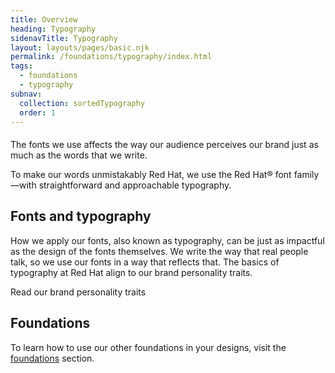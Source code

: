 ```yaml
---
title: Overview
heading: Typography
sidenavTitle: Typography
layout: layouts/pages/basic.njk
permalink: /foundations/typography/index.html
tags:
  - foundations
  - typography
subnav:
  collection: sortedTypography
  order: 1
---
```


<link rel="stylesheet"
      href="/assets/packages/@rhds/elements/elements/rh-table/rh-table-lightdom.css"
      data-helmet>

<script type="module" data-helmet>
  import '@rhds/elements/rh-table/rh-table.js';
</script>

<style data-helmet>
  .large-red-text {
    grid-area: h;
    font-size: var(--rh-font-size-heading-2xl);
    font-weight: var(--rh-font-weight-heading-regular);
    font-family: var(--rh-font-family-heading);
    line-height: var(--rh-line-height-heading);
    color: var(--rh-color-brand-red);
    margin-block-end: var(--rh-space-xl);
  }
</style>

<h2 class="large-red-text">The fonts we use affects the way our audience perceives our brand just as much as the words that we write.</h2>

To make our words unmistakably Red Hat, we use the Red Hat® font family—with straightforward and approachable typography.

## Fonts and typography

How we apply our fonts, also known as typography, can be just as impactful as the design of the fonts themselves. We write the way that real people talk, so we use our fonts in a way that reflects that. The basics of typography at Red Hat align to our brand personality traits.

<rh-cta href="https://www.redhat.com/en/about/brand/standards/personality">Read our brand personality traits</rh-cta>

<uxdot-feedback>
  <h2>Foundations</h2>
  <p>To learn how to use our other foundations in your designs, visit the <a href="/foundations">foundations</a> section.</p>
</uxdot-feedback>
